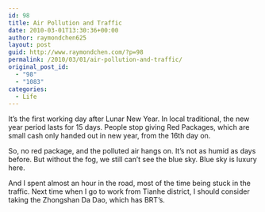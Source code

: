 ```yaml
---
id: 98
title: Air Pollution and Traffic
date: 2010-03-01T13:30:36+00:00
author: raymondchen625
layout: post
guid: http://www.raymondchen.com/?p=98
permalink: /2010/03/01/air-pollution-and-traffic/
original_post_id:
  - "98"
  - "1083"
categories:
  - Life
---
```

It&#8217;s the first working day after Lunar New Year. In local traditional, the new year period lasts for 15 days. People stop giving Red Packages, which are small cash only handed out in new year, from the 16th day on.

So, no red package, and the polluted air hangs on. It&#8217;s not as humid as days before. But without the fog, we still can&#8217;t see the blue sky. Blue sky is luxury here.

And I spent almost an hour in the road, most of the time being stuck in the traffic. Next time when I go to work from Tianhe district, I should consider taking the Zhongshan Da Dao, which has BRT&#8217;s.